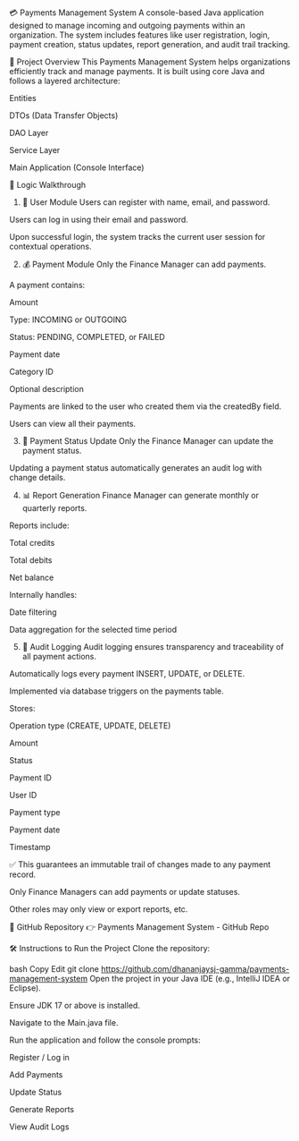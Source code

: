 💳 Payments Management System
A console-based Java application designed to manage incoming and outgoing payments within an organization. The system includes features like user registration, login, payment creation, status updates, report generation, and audit trail tracking.

📌 Project Overview
This Payments Management System helps organizations efficiently track and manage payments. It is built using core Java and follows a layered architecture:

Entities

DTOs (Data Transfer Objects)

DAO Layer

Service Layer

Main Application (Console Interface)

🧠 Logic Walkthrough
1. 👤 User Module
Users can register with name, email, and password.

Users can log in using their email and password.

Upon successful login, the system tracks the current user session for contextual operations.

2. 💰 Payment Module
Only the Finance Manager can add payments.

A payment contains:

Amount

Type: INCOMING or OUTGOING

Status: PENDING, COMPLETED, or FAILED

Payment date

Category ID

Optional description

Payments are linked to the user who created them via the createdBy field.

Users can view all their payments.

3. 🔄 Payment Status Update
Only the Finance Manager can update the payment status.

Updating a payment status automatically generates an audit log with change details.

4. 📊 Report Generation
Finance Manager can generate monthly or quarterly reports.

Reports include:

Total credits

Total debits

Net balance

Internally handles:

Date filtering

Data aggregation for the selected time period

5. 📝 Audit Logging
Audit logging ensures transparency and traceability of all payment actions.

Automatically logs every payment INSERT, UPDATE, or DELETE.

Implemented via database triggers on the payments table.

Stores:

Operation type (CREATE, UPDATE, DELETE)

Amount

Status

Payment ID

User ID

Payment type

Payment date

Timestamp

✅ This guarantees an immutable trail of changes made to any payment record.

Only Finance Managers can add payments or update statuses.

Other roles may only view or export reports, etc.

🔗 GitHub Repository
👉 Payments Management System - GitHub Repo

🛠️ Instructions to Run the Project
Clone the repository:

bash
Copy
Edit
git clone https://github.com/dhananjaysj-gamma/payments-management-system
Open the project in your Java IDE (e.g., IntelliJ IDEA or Eclipse).

Ensure JDK 17 or above is installed.

Navigate to the Main.java file.

Run the application and follow the console prompts:

Register / Log in

Add Payments

Update Status

Generate Reports

View Audit Logs
